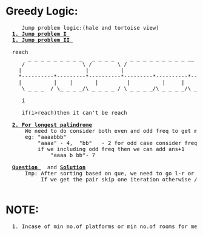 # Greedy Logic:
  <pre>
     Jump problem logic:(hale and tortoise view)
  <b><a href="https://github.com/teja963/DSA_All_Models/blob/master/Greedy/1.%20Jump.cpp">1. Jump problem I </a></b>
  <b><a href="https://github.com/teja963/DSA_All_Models/blob/master/Greedy/2.%20Jump%20II.cpp">1. Jump problem II </a></b>
  
  reach
       _ _ _ _ _ _ _ _ _   _ _ _ _     _ _ _ _ _ _ _ _ _ __ _ _ _     _ _ _ _ _ __ _ _ _ _ _ _ _ _
     /                  \ /        \ /                            \ /                             \
    |                    |          |                              |                               |
    *----------*---------*----------*---------*----------*---------*----------*---------*----------*
    |	       |	|	    |	      |	         |	   |	      |         |          |
     \ _ _ _  / \_ _ _ _/\ _ _ _ _ / \ _ _ _ _/\ _ _ _ _/\ _ _ _ _ /\_ _ _ _  /\ _ _ _ _/\_ _ _ _ /
     
     i
     
     if(i>reach)then it can't be reach
     
  <b><a href="https://github.com/teja963/DSA_All_Models/blob/master/Greedy/5.%20longest%20palindrome.cpp">2. For longest palindrome</a></b>
      We need to do consider both even and odd freq to get max 
      eg: "aaaabbb"
          "aaaa" - 4,  "bb"   - 2 for odd case consider freq-1 for even
          if we including odd freq then we can add ans+1
              "aaaa b bb"- 7
              
  <b><a href="https://practice.geeksforgeeks.org/problems/pairs-with-specific-difference1533/1?utm_source=gfgpractice&utm_medium=banner&utm_campaign=Practice_Explore_POD_Top_Banner#">Question </a></b>  and <b><a href="https://github.com/teja963/DSA_All_Models/blob/master/Greedy/8.%20Pair%20with%20specific%20difference.cpp">Solution</a></b>
      Imp: After sorting based on que, we need to go l-r or r-l
           If we get the pair skip one iteration otherwise //implementation imp
   </pre> 
   
# NOTE:
  <pre>
  1. Incase of min no.of platforms or min no.of rooms for meeting or min things sort the required array and make the necessary conditions to make clear
  </pre> 
          
